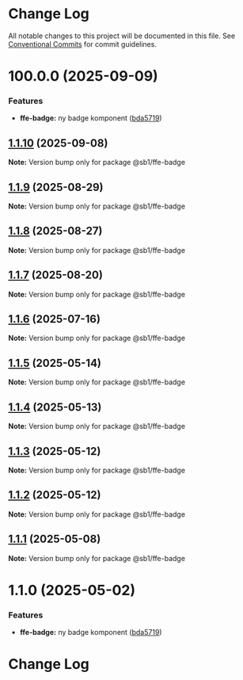 # Change Log

All notable changes to this project will be documented in this file.
See [Conventional Commits](https://conventionalcommits.org) for commit guidelines.

# 100.0.0 (2025-09-09)


### Features

* **ffe-badge:** ny badge komponent ([bda5719](https://github.com/SpareBank1/designsystem/commit/bda5719362c0b59ab57daefc59344f172780368e))





## [1.1.10](https://github.com/SpareBank1/designsystem/compare/@sb1/ffe-badge@1.1.9...@sb1/ffe-badge@1.1.10) (2025-09-08)

**Note:** Version bump only for package @sb1/ffe-badge





## [1.1.9](https://github.com/SpareBank1/designsystem/compare/@sb1/ffe-badge@1.1.8...@sb1/ffe-badge@1.1.9) (2025-08-29)

**Note:** Version bump only for package @sb1/ffe-badge





## [1.1.8](https://github.com/SpareBank1/designsystem/compare/@sb1/ffe-badge@1.1.7...@sb1/ffe-badge@1.1.8) (2025-08-27)

**Note:** Version bump only for package @sb1/ffe-badge





## [1.1.7](https://github.com/SpareBank1/designsystem/compare/@sb1/ffe-badge@1.1.6...@sb1/ffe-badge@1.1.7) (2025-08-20)

**Note:** Version bump only for package @sb1/ffe-badge





## [1.1.6](https://github.com/SpareBank1/designsystem/compare/@sb1/ffe-badge@1.1.5...@sb1/ffe-badge@1.1.6) (2025-07-16)

**Note:** Version bump only for package @sb1/ffe-badge





## [1.1.5](https://github.com/SpareBank1/designsystem/compare/@sb1/ffe-badge@1.1.4...@sb1/ffe-badge@1.1.5) (2025-05-14)

**Note:** Version bump only for package @sb1/ffe-badge





## [1.1.4](https://github.com/SpareBank1/designsystem/compare/@sb1/ffe-badge@1.1.3...@sb1/ffe-badge@1.1.4) (2025-05-13)

**Note:** Version bump only for package @sb1/ffe-badge





## [1.1.3](https://github.com/SpareBank1/designsystem/compare/@sb1/ffe-badge@1.1.2...@sb1/ffe-badge@1.1.3) (2025-05-12)

**Note:** Version bump only for package @sb1/ffe-badge





## [1.1.2](https://github.com/SpareBank1/designsystem/compare/@sb1/ffe-badge@1.1.1...@sb1/ffe-badge@1.1.2) (2025-05-12)

**Note:** Version bump only for package @sb1/ffe-badge





## [1.1.1](https://github.com/SpareBank1/designsystem/compare/@sb1/ffe-badge@1.1.0...@sb1/ffe-badge@1.1.1) (2025-05-08)

**Note:** Version bump only for package @sb1/ffe-badge





# 1.1.0 (2025-05-02)


### Features

* **ffe-badge:** ny badge komponent ([bda5719](https://github.com/SpareBank1/designsystem/commit/bda5719362c0b59ab57daefc59344f172780368e))





# Change Log
